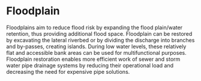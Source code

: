# Floodplain
Floodplains aim to reduce flood risk by expanding the flood plain/water retention, thus providing additional flood space. Floodplain can be restored by excavating the lateral riverbed or by dividing the discharge into branches and by-passes, creating islands. During low water levels, these relatively flat and accessible bank areas can be used for multifunctional purposes. Floodplain restoration enables more efficient work of sewer and storm water pipe drainage systems by reducing their operational load and decreasing the need for expensive pipe solutions.
